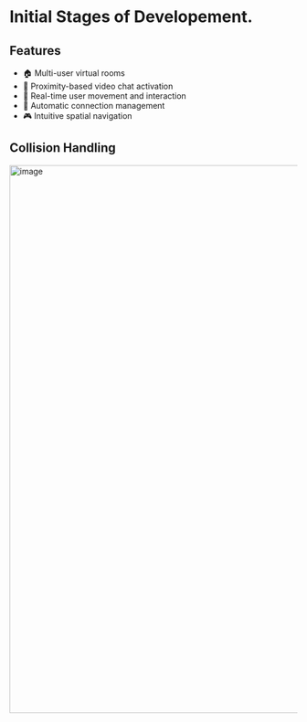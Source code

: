 # Initial Stages of Developement. 
## Features
- 🏠 Multi-user virtual rooms
- 🎥 Proximity-based video chat activation
- 👥 Real-time user movement and interaction
- 🔄 Automatic connection management
- 🎮 Intuitive spatial navigation
## Collision Handling
<img width="959" alt="image" src="https://github.com/user-attachments/assets/517fa1d9-48e8-49b9-9725-10571c8fa91f">
